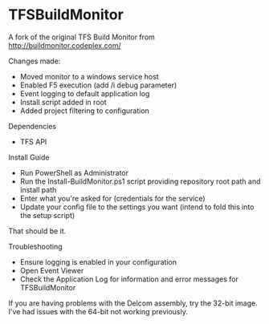 TFSBuildMonitor
===============

A fork of the original TFS Build Monitor from http://buildmonitor.codeplex.com/

Changes made:

* Moved monitor to a windows service host
* Enabled F5 execution (add /i debug parameter)
* Event logging to default application log
* Install script added in root
* Added project filtering to configuration

Dependencies

* TFS API

Install Guide 

* Run PowerShell as Administrator
* Run the Install-BuildMonitor.ps1 script providing repository root path and install path
* Enter what you're asked for (credentials for the service)
* Update your config file to the settings you want (intend to fold this into the setup script)

That should be it. 

Troubleshooting

* Ensure logging is enabled in your configuration
* Open Event Viewer
* Check the Application Log for information and error messages for TFSBuildMonitor

If you are having problems with the Delcom assembly, try the 32-bit image. I've had issues with the 64-bit not working previously.
